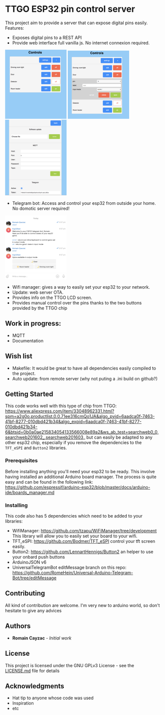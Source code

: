 # TTGO ESP32 pin control server

This project aim to provide a server that can expose digital pins easily.
Features:
- Exposes digital pins to a REST API
- Provide web interface full vanilla js. No internet connexion required.
<div>
    <img src="images/controls.png" width="200">
    <img src="images/controls-edit.png" width="200">
    <img src="images/settings.png" width="200">
</div>

- Telegram bot: Access and control your esp32 from outside your home. No domotic server required!
<div>
    <img src="images/telegram.png" width="200">
</div>

- Wifi manager: gives a way to easily set your esp32 to your network.
- Update: web server OTA.
- Provides info on the TTGO LCD screen.
- Provides manual control over the pins thanks to the two buttons provided by the TTGO chip

## Work in progress:
- MQTT
- Documentation

## Wish list
- Makefile: It would be great to have all dependencies easily compiled to the project.
- Auto update: from remote server (why not puting a .ini build on github?)

## Getting Started

This code works well with this type of chip from TTGO: 
https://www.aliexpress.com/item/33048962331.html?spm=a2g0o.productlist.0.0.71ee316cmQo1JA&algo_pvid=6aadca0f-7463-41bf-8277-010dbd421b34&algo_expid=6aadca0f-7463-41bf-8277-010dbd421b34-6&btsid=0b0a0ae215834054133566008e89a2&ws_ab_test=searchweb0_0,searchweb201602_,searchweb201603_
but can easily be adapted to any other esp32 chip, especially if you remove the dependencies to the `TFT_eSPI` and `Button2` libraries.

### Prerequisites

Before installing anything you'll need your esp32 to be ready. This involve having installed an additional Arduino board manager. The process is quite easy and can be found in the following link:
https://github.com/espressif/arduino-esp32/blob/master/docs/arduino-ide/boards_manager.md

### Installing

This code also has 5 dependencies which need to be added to your libraries:
- WifiManager: https://github.com/tzapu/WiFiManager/tree/development
This library will allow you to easily set your board to your wifi.
- TFT_eSPI: https://github.com/Bodmer/TFT_eSPI
control your tft screen easily.
- Button2: https://github.com/LennartHennigs/Button2
an helper to use your onbard push buttons
- ArduinoJSON v6
- UniversalTelegramBot editMessage branch on this repo: https://github.com/RomeHein/Universal-Arduino-Telegram-Bot/tree/editMessage


## Contributing

All kind of contribution are welcome. I'm very new to arduino world, so don't hesitate to give any advices

## Authors

* **Romain Cayzac** - *Initial work*

## License

This project is licensed under the GNU GPLv3 License - see the [LICENSE.md](LICENSE.md) file for details

## Acknowledgments

* Hat tip to anyone whose code was used
* Inspiration
* etc
